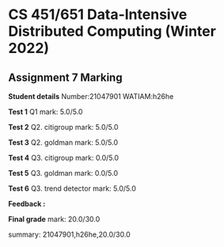 # CS 451/651 Data-Intensive Distributed Computing (Winter 2022)
## Assignment 7 Marking

**Student details**
Number:21047901
WATIAM:h26he

**Test 1** Q1 mark: 5.0/5.0

**Test 2** Q2. citigroup mark: 5.0/5.0

**Test 3** Q2. goldman mark: 5.0/5.0

**Test 4** Q3. citigroup mark: 0.0/5.0

**Test 5** Q3. goldman mark: 0.0/5.0

**Test 6** Q3. trend detector mark: 5.0/5.0

**Feedback :** 

**Final grade**
mark: 20.0/30.0

summary: 21047901,h26he,20.0/30.0